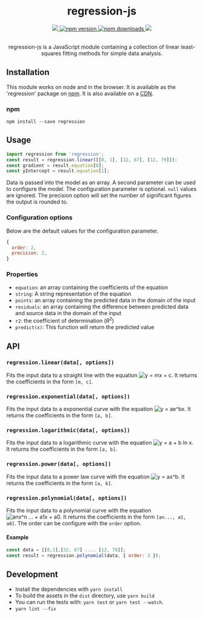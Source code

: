 
<div align="center">
<h1>regression-js</h1>
<a href="https://travis-ci.org/Tom-Alexander/regression-js">
<img src="https://travis-ci.org/Tom-Alexander/regression-js.svg?branch=master"/>
</a>
<a href="https://npmjs.com/package/regression">
<img src="https://img.shields.io/npm/v/regression.svg" alt="npm version" />
</a>
<a href="https://npmjs.com/package/regression">
<img src="https://img.shields.io/npm/dt/regression.svg" alt="npm downloads" />
</a>
<a href="https://codeclimate.com/github/Tom-Alexander/regression-js/coverage"><img src="https://codeclimate.com/github/Tom-Alexander/regression-js/badges/coverage.svg" /></a>
<br/>
<br/>
<p>
regression-js is a JavaScript module containing a collection of linear least-squares fitting methods for simple data analysis.
</p>
</div>

## Installation
This module works on node and in the browser. It is available as the 'regression' package on [npm](https://www.npmjs.com/package/regression). It is also available on a [CDN](https://cdnjs.com/libraries/regression).

### npm

```
npm install --save regression
```

## Usage

```javascript
import regression from 'regression';
const result = regression.linear([[0, 1], [32, 67], [12, 79]]);
const gradient = result.equation[0];
const yIntercept = result.equation[1];
```

Data is passed into the model as an array. A second parameter can be used to configure the model. The configuration parameter is optional. `null` values are ignored. The precision option will set the number of significant figures the output is rounded to.

### Configuration options
Below are the default values for the configuration parameter.
```javascript
{
  order: 2,
  precision: 2,
}
```

### Properties
- `equation`: an array containing the coefficients of the equation
- `string`: A string representation of the equation
- `points`: an array containing the predicted data in the domain of the input
- `residuals`: an array containing the difference between predicted data and source data in the domain of the input
- `r2`: the coefficient of determination (<i>R</i><sup>2</sup>)
- `predict(x)`: This function will return the predicted value

## API

### `regression.linear(data[, options])`
Fits the input data to a straight line with the equation ![y = mx + c](http://mathurl.com/ycqyhets.png). It returns the coefficients in the form `[m, c]`.

### `regression.exponential(data[, options])`
Fits the input data to a exponential curve with the equation ![y = ae^bx](http://mathurl.com/zuys53z.png). It returns the coefficients in the form `[a, b]`.

### `regression.logarithmic(data[, options])`
Fits the input data to a logarithmic curve with the equation ![y = a + b ln x](http://mathurl.com/zye394m.png). It returns the coefficients in the form `[a, b]`.

### `regression.power(data[, options])`
Fits the input data to a power law curve with the equation ![y = ax^b](http://mathurl.com/gojkazs.png). It returns the coefficients in the form `[a, b]`.

### `regression.polynomial(data[, options])`
Fits the input data to a polynomial curve with the equation ![anx^n ... + a1x + a0](http://mathurl.com/hxz543o.png). It returns the coefficients in the form `[an..., a1, a0]`. The order can be configure with the `order` option.

#### Example

```javascript
const data = [[0,1],[32, 67] .... [12, 79]];
const result = regression.polynomial(data, { order: 3 });
```

## Development

- Install the dependencies with `yarn install`
- To build the assets in the `dist` directory, use `yarn build`
- You can run the tests with: `yarn test` or `yarn test --watch`.
- `yarn lint --fix`
